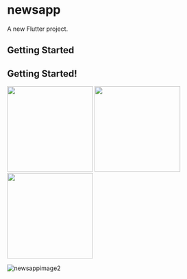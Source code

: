 # newsapp

A new Flutter project.

## Getting Started

## Getting Started!
<img src="https://github.com/Sajinduglas/codezend_machinetest/assets/145646694/6c366e5e-31f7-4d9f-b299-9887527a0d05" width="200" hieght="400">
<img src="https://github.com/Sajinduglas/newsapp/assets/145646694/8b73f5be-e5ac-4cc9-a027-3bea4fdd131c" width="200" hieght="400">
<img src="https://github.com/Sajinduglas/newsapp/assets/145646694/ef27a6b5-603a-49a2-8461-a6140aec54e2" width="200" hieght="400">


![newsappimage2](https://github.com/Sajinduglas/newsapp/assets/145646694/ef27a6b5-603a-49a2-8461-a6140aec54e2)
